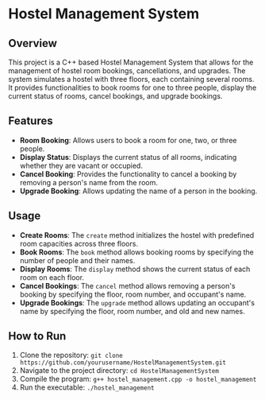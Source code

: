 # Hostel Management System

## Overview

This project is a C++ based Hostel Management System that allows for the management of hostel room bookings, cancellations, and upgrades. The system simulates a hostel with three floors, each containing several rooms. It provides functionalities to book rooms for one to three people, display the current status of rooms, cancel bookings, and upgrade bookings.

## Features

- **Room Booking**: Allows users to book a room for one, two, or three people.
- **Display Status**: Displays the current status of all rooms, indicating whether they are vacant or occupied.
- **Cancel Booking**: Provides the functionality to cancel a booking by removing a person's name from the room.
- **Upgrade Booking**: Allows updating the name of a person in the booking.

## Usage

- **Create Rooms**: The `create` method initializes the hostel with predefined room capacities across three floors.
- **Book Rooms**: The `book` method allows booking rooms by specifying the number of people and their names.
- **Display Rooms**: The `display` method shows the current status of each room on each floor.
- **Cancel Bookings**: The `cancel` method allows removing a person's booking by specifying the floor, room number, and occupant's name.
- **Upgrade Bookings**: The `upgrade` method allows updating an occupant's name by specifying the floor, room number, and old and new names.

## How to Run

1. Clone the repository:
   ```git clone https://github.com/yourusername/HostelManagementSystem.git```
2. Navigate to the project directory:
```cd HostelManagementSystem```
3. Compile the program:
   ```g++ hostel_management.cpp -o hostel_management```
4. Run the executable:
```./hostel_management```
